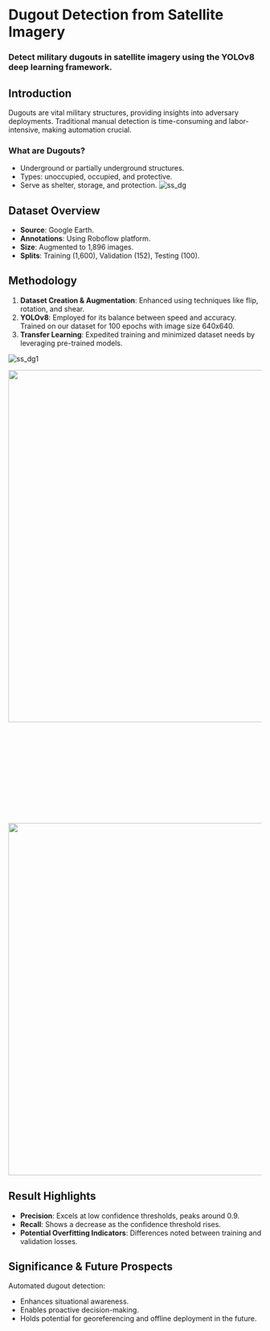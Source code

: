 
# Dugout Detection from Satellite Imagery
### Detect military dugouts in satellite imagery using the YOLOv8 deep learning framework.

## Introduction
Dugouts are vital military structures, providing insights into adversary deployments. Traditional manual detection is time-consuming and labor-intensive, making automation crucial.

### What are Dugouts?

- Underground or partially underground structures.
- Types: unoccupied, occupied, and protective.
- Serve as shelter, storage, and protection.
![ss_dg](https://github.com/rishsans/Dugout_Detection/assets/98217912/d2584475-8473-4b87-a30f-54718734af7f)

## Dataset Overview

- **Source**: Google Earth.
- **Annotations**: Using Roboflow platform.
- **Size**: Augmented to 1,896 images.
- **Splits**: Training (1,600), Validation (152), Testing (100).

## Methodology

1. **Dataset Creation & Augmentation**: Enhanced using techniques like flip, rotation, and shear.
2. **YOLOv8**: Employed for its balance between speed and accuracy. Trained on our dataset for 100 epochs with image size 640x640.
3. **Transfer Learning**: Expedited training and minimized dataset needs by leveraging pre-trained models.
   
![ss_dg1](https://github.com/rishsans/Dugout_Detection/assets/98217912/4f9e28c5-3d4c-4495-a3c6-b5ade832df52)


<img src="https://github.com/rishsans/Dugout_Detection/assets/98217912/1a0bf42f-7fc5-4f26-92f0-46c16b9298fa" width="700" style="display:block; margin-bottom:200px;" />


<img src="https://github.com/rishsans/Dugout_Detection/assets/98217912/48d24315-884d-4f68-aeb7-e6c3b529fa44" width="700" style="display:block;" />

## Result Highlights

- **Precision**: Excels at low confidence thresholds, peaks around 0.9.
- **Recall**: Shows a decrease as the confidence threshold rises.
- **Potential Overfitting Indicators**: Differences noted between training and validation losses.

## Significance & Future Prospects

Automated dugout detection:

- Enhances situational awareness.
- Enables proactive decision-making.
- Holds potential for georeferencing and offline deployment in the future.
  
